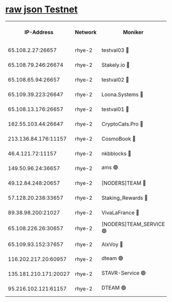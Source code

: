 
[raw json Testnet](https://rpc-check.quickt.stavr.tech/quickt/rpc-quickt-result.json)
=


<table><tr><th>IP-Address</th><th>Network</th><th>Moniker</th><th>Latest Block Height</th><th>Earliest Block Height</th><th>Catching Up</th><th>Tx Index</th><th>Voting Power</th><th>Scan Time</th></tr><tr><td>65.108.2.27:26657</td><td>rhye-2</td><td>testval03 🔴</td><td>912668</td><td>1</td><td>False</td><td>on</td><td>11002050</td><td>2024-02-21T12:05:20.164896194UTC</td></tr><tr><td>65.108.79.246:26674</td><td>rhye-2</td><td>Stakely.io 🔴</td><td>912669</td><td>1</td><td>False</td><td>on</td><td>10010</td><td>2024-02-21T12:05:22.660555678UTC</td></tr><tr><td>65.108.65.94:26657</td><td>rhye-2</td><td>testval02 🔴</td><td>912669</td><td>1</td><td>False</td><td>on</td><td>11002050</td><td>2024-02-21T12:05:25.434574291UTC</td></tr><tr><td>65.109.39.223:26647</td><td>rhye-2</td><td>Loona.Systems 🔴</td><td>912670</td><td>1</td><td>False</td><td>off</td><td>86949</td><td>2024-02-21T12:05:28.523164788UTC</td></tr><tr><td>65.108.13.176:26657</td><td>rhye-2</td><td>testval01 🔴</td><td>912670</td><td>1</td><td>False</td><td>on</td><td>13082010</td><td>2024-02-21T12:05:29.273632958UTC</td></tr><tr><td>162.55.103.44:26647</td><td>rhye-2</td><td>CryptoCats.Pro 🔴</td><td>912675</td><td>1</td><td>False</td><td>off</td><td>9999</td><td>2024-02-21T12:06:01.618608494UTC</td></tr><tr><td>213.136.84.176:11157</td><td>rhye-2</td><td>CosmoBook 🔴</td><td>912674</td><td>65301</td><td>False</td><td>off</td><td>1528057</td><td>2024-02-21T12:05:55.184290915UTC</td></tr><tr><td>46.4.121.72:11157</td><td>rhye-2</td><td>nkbblocks 🔴</td><td>912667</td><td>70101</td><td>False</td><td>off</td><td>81491</td><td>2024-02-21T12:05:12.834834336UTC</td></tr><tr><td>149.50.96.24:36657</td><td>rhye-2</td><td>ams 🟢</td><td>912673</td><td>133501</td><td>False</td><td>on</td><td>0</td><td>2024-02-21T12:05:44.623122564UTC</td></tr><tr><td>49.12.84.248:20657</td><td>rhye-2</td><td>[NODERS]TEAM 🔴</td><td>912672</td><td>146001</td><td>False</td><td>on</td><td>59690</td><td>2024-02-21T12:05:42.205870374UTC</td></tr><tr><td>57.128.20.238:33657</td><td>rhye-2</td><td>Staking_Rewards 🔴</td><td>912670</td><td>149101</td><td>False</td><td>on</td><td>9900</td><td>2024-02-21T12:05:28.148175879UTC</td></tr><tr><td>89.38.98.200:21027</td><td>rhye-2</td><td>VivaLaFrance 🔴</td><td>912667</td><td>220501</td><td>False</td><td>off</td><td>10000</td><td>2024-02-21T12:05:15.284584604UTC</td></tr><tr><td>65.108.226.26:30657</td><td>rhye-2</td><td>[NODERS]TEAM_SERVICE 🟢</td><td>912670</td><td>241501</td><td>False</td><td>on</td><td>0</td><td>2024-02-21T12:05:28.914434514UTC</td></tr><tr><td>65.109.93.152:37657</td><td>rhye-2</td><td>AlxVoy 🔴</td><td>912668</td><td>315173</td><td>False</td><td>on</td><td>143351</td><td>2024-02-21T12:05:17.786767219UTC</td></tr><tr><td>116.202.217.20:60957</td><td>rhye-2</td><td>dteam 🟢</td><td>912669</td><td>421794</td><td>False</td><td>on</td><td>0</td><td>2024-02-21T12:05:25.740198969UTC</td></tr><tr><td>135.181.210.171:20027</td><td>rhye-2</td><td>STAVR-Service 🟢</td><td>912672</td><td>909601</td><td>False</td><td>on</td><td>0</td><td>2024-02-21T12:05:39.880865771UTC</td></tr><tr><td>95.216.102.121:61157</td><td>rhye-2</td><td>DTEAM 🟢</td><td>912669</td><td>912201</td><td>False</td><td>on</td><td>0</td><td>2024-02-21T12:05:22.978378377UTC</td></tr></table>